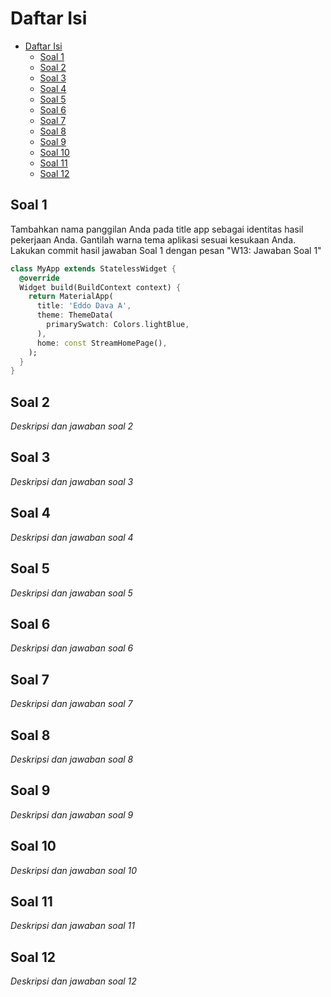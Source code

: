 # Daftar Isi

- [Daftar Isi](#daftar-isi)
  - [Soal 1](#soal-1)
  - [Soal 2](#soal-2)
  - [Soal 3](#soal-3)
  - [Soal 4](#soal-4)
  - [Soal 5](#soal-5)
  - [Soal 6](#soal-6)
  - [Soal 7](#soal-7)
  - [Soal 8](#soal-8)
  - [Soal 9](#soal-9)
  - [Soal 10](#soal-10)
  - [Soal 11](#soal-11)
  - [Soal 12](#soal-12)

## Soal 1
Tambahkan nama panggilan Anda pada title app sebagai identitas hasil pekerjaan Anda.
Gantilah warna tema aplikasi sesuai kesukaan Anda. Lakukan commit hasil jawaban Soal 1 dengan pesan "W13: Jawaban Soal 1"

```dart
class MyApp extends StatelessWidget {
  @override
  Widget build(BuildContext context) {
    return MaterialApp(
      title: 'Eddo Dava A',
      theme: ThemeData(
        primarySwatch: Colors.lightBlue,
      ),
      home: const StreamHomePage(),
    );
  }
}
```

## Soal 2
*Deskripsi dan jawaban soal 2*

## Soal 3
*Deskripsi dan jawaban soal 3*

## Soal 4
*Deskripsi dan jawaban soal 4*

## Soal 5
*Deskripsi dan jawaban soal 5*

## Soal 6
*Deskripsi dan jawaban soal 6*

## Soal 7
*Deskripsi dan jawaban soal 7*

## Soal 8
*Deskripsi dan jawaban soal 8*

## Soal 9
*Deskripsi dan jawaban soal 9*

## Soal 10
*Deskripsi dan jawaban soal 10*

## Soal 11
*Deskripsi dan jawaban soal 11*

## Soal 12
*Deskripsi dan jawaban soal 12*